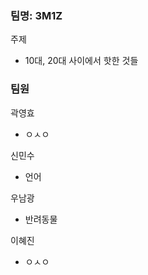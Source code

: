 ### 팀명: 3M1Z

주제
  - 10대, 20대 사이에서 핫한 것들

### 팀원



곽영효
  - ㅇㅅㅇ

신민수
  - 언어 

우남광
  - 반려동물

이혜진
  - ㅇㅅㅇ
